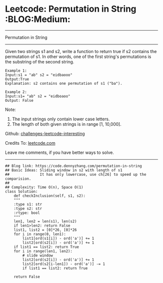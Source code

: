 
# Leetcode: Permutation in String     :BLOG:Medium:

---

Permutation in String  

---

Given two strings s1 and s2, write a function to return true if s2 contains the permutation of s1. In other words, one of the first string's permutations is the substring of the second string.  

    Example 1:
    Input:s1 = "ab" s2 = "eidbaooo"
    Output:True
    Explanation: s2 contains one permutation of s1 ("ba").

    Example 2:
    Input:s1= "ab" s2 = "eidboaoo"
    Output: False

Note:  

1.  The input strings only contain lower case letters.
2.  The length of both given strings is in range [1, 10,000].

Github: [challenges-leetcode-interesting](https://github.com/DennyZhang/challenges-leetcode-interesting/tree/master/permutation-in-string)  

Credits To: [leetcode.com](https://leetcode.com/problems/permutation-in-string/description/)  

Leave me comments, if you have better ways to solve.  

---

    ## Blog link: https://code.dennyzhang.com/permutation-in-string
    ## Basic Ideas: Sliding window in s2 with length of s1
    ##              It has only lowercase, use ch[26] to speed up the comparision.
    ##
    ## Complexity: Time O(n), Space O(1)
    class Solution:
        def checkInclusion(self, s1, s2):
    	"""
    	:type s1: str
    	:type s2: str
    	:rtype: bool
    	"""
    	len1, len2 = len(s1), len(s2)
    	if len1>len2: return False
    	list1, list2 = [0]*26, [0]*26
    	for i in range(0, len1):
    	    list1[ord(s1[i]) - ord('a')] += 1
    	    list2[ord(s2[i]) - ord('a')] += 1
    	if list1 == list2: return True
    	for i in range(len1, len2):
    	    # slide window
    	    list2[ord(s2[i]) - ord('a')] += 1
    	    list2[ord(s2[i-len1]) - ord('a')] -= 1
    	    if list1 == list2: return True            
    
    	return False

